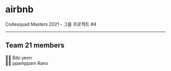 # airbnb
Codesquad Masters 2021 - 그룹 프로젝트 #4

---

## Team 21 members

💁‍♀️ Bibi yeon   
💁‍♂️ ppamppam Rano   

